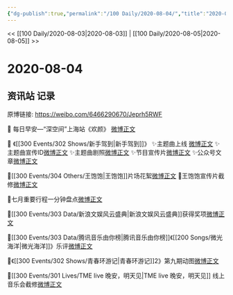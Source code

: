 ```yaml
---
{"dg-publish":true,"permalink":"/100 Daily/2020-08-04/","title":"2020-08-04","created":"2023-04-06T22:49:16.348+08:00","updated":"2023-04-06T22:51:51.418+08:00"}
---
```



<< [[100 Daily/2020-08-03\|2020-08-03]] | [[100 Daily/2020-08-05\|2020-08-05]] >>

# 2020-08-04

## 资讯站 记录

原博链接: https://weibo.com/6466290670/Jeprh5RWF

💫 每日早安—“深空间”上海站《欢颜》
[微博正文](https://m.weibo.cn/6466290670/4534113455838547)

💫 《[[300 Events/302 Shows/新手驾到\|新手驾到]]》
✨主题曲上线 [微博正文](https://m.weibo.cn/6466290670/4533989300509834)
✨主题曲宣传ID[微博正文](https://m.weibo.cn/6466290670/4534167213190193)
✨主题曲剧照[微博正文](https://m.weibo.cn/6466290670/4534223480296100)
✨节目宣传片[微博正文](https://m.weibo.cn/6466290670/4534182506138411)
✨公众号文章[微博正文](https://m.weibo.cn/6466290670/4534175551721340)

💫[[300 Events/304 Others/王饱饱\|王饱饱]]片场花絮[微博正文](https://m.weibo.cn/6466290670/4534149953619893)
💫王饱饱宣传片截修[微博正文](https://m.weibo.cn/6466290670/4534341412332578)

💫七月重要行程一分钟盘点[微博正文](https://m.weibo.cn/6466290670/4534139921375711)

💫[[300 Events/303 Data/新浪文娱风云盛典\|新浪文娱风云盛典]]获得奖项[微博正文](https://m.weibo.cn/6466290670/4534322629188781)

💫[[300 Events/303 Data/腾讯音乐由你榜\|腾讯音乐由你榜]]《[[200 Songs/微光海洋\|微光海洋]]》乐评[微博正文](https://m.weibo.cn/6466290670/4534268917711100)

💫《[[300 Events/302 Shows/青春环游记\|青春环游记]]2》第九期动图[微博正文](https://m.weibo.cn/6466290670/4534277804393250)

💫[[300 Events/301 Lives/TME live 晚安，明天见\|TME live 晚安，明天见]] 线上音乐会截修[微博正文](https://m.weibo.cn/6466290670/4534244787109791)
